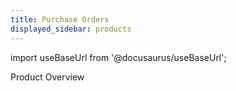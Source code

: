 ```yaml
---
title: Purchase Orders
displayed_sidebar: products
---
```


import useBaseUrl from '@docusaurus/useBaseUrl'; 

<span className="hero__title">Product Overview</span>
<br/>

